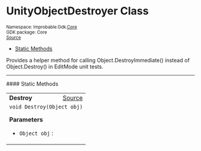 
# UnityObjectDestroyer Class
<sup>
Namespace: Improbable.Gdk.<a href="{{urlRoot}}/api/core-index">Core</a><br/>
GDK package: Core<br/>
<a href="https://www.github.com/spatialos/gdk-for-unity/blob/develop/workers/unity/Packages/com.improbable.gdk.core/Utility/UnityObjectDestroyer.cs/#L8">Source</a>
<style>
a code {
                    padding: 0em 0.25em!important;
}
code {
                    background-color: #ffffff!important;
}
</style>
</sup>
<nav id="pageToc" class="page-toc"><ul><li><a href="#static-methods">Static Methods</a>
</ul></nav>

</p>



<p>Provides a helper method for calling Object.DestroyImmediate() instead of Object.Destroy() in EditMode unit tests. </p>











</p>
<hr style="width:100%; border-top-color:#d8d8d8" />
#### Static Methods


</p>




<table width="100%">
    <tr>
        <td style="border-right:none"><b>Destroy</b></td>
        <td style="border-left:none; text-align:right"><a href="https://www.github.com/spatialos/gdk-for-unity/blob/develop/workers/unity/Packages/com.improbable.gdk.core/Utility/UnityObjectDestroyer.cs/#L10">Source</a></td>
    </tr>
    <tr>
        <td colspan="2">
<code>void Destroy(Object obj)</code></p>



</p>

<b>Parameters</b>

<ul>
<li><code>Object obj</code> : </li>
</ul>





</td>
    </tr>
</table>







